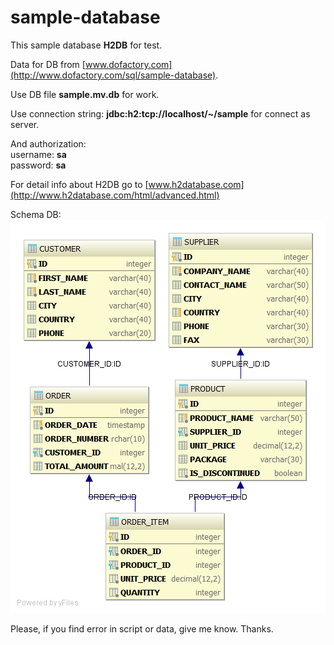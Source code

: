 # sample-database

This sample database **H2DB** for test.

Data for DB from [www.dofactory.com](http://www.dofactory.com/sql/sample-database).

Use DB file **sample.mv.db** for work.

Use connection string: **jdbc:h2:tcp://localhost/~/sample** for connect as server.  

And authorization:     
username: **sa**  
password: **sa**  

For detail info about H2DB go to [www.h2database.com](http://www.h2database.com/html/advanced.html)

Schema DB:  
![schema](https://github.com/ezhov-da/sample-database/blob/master/diagram.png?raw=true)


Please, if you find error in script or data, give me know.
Thanks.